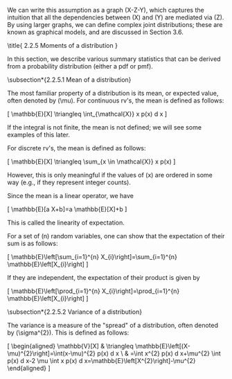 We can write this assumption as a graph \(X-Z-Y\), which captures the intuition that all the dependencies between \(X\) and \(Y\) are mediated via \(Z\). By using larger graphs, we can define complex joint distributions; these are known as graphical models, and are discussed in Section 3.6.

\title{
2.2.5 Moments of a distribution
}

In this section, we describe various summary statistics that can be derived from a probability distribution (either a pdf or pmf).

\subsection*{2.2.5.1 Mean of a distribution}

The most familiar property of a distribution is its mean, or expected value, often denoted by \(\mu\). For continuous rv's, the mean is defined as follows:

\[
\mathbb{E}[X] \triangleq \int_{\mathcal{X}} x p(x) d x
\]

If the integral is not finite, the mean is not defined; we will see some examples of this later.

For discrete rv's, the mean is defined as follows:

\[
\mathbb{E}[X] \triangleq \sum_{x \in \mathcal{X}} x p(x)
\]

However, this is only meaningful if the values of \(x\) are ordered in some way (e.g., if they represent integer counts).

Since the mean is a linear operator, we have

\[
\mathbb{E}[a X+b]=a \mathbb{E}[X]+b
\]

This is called the linearity of expectation.

For a set of \(n\) random variables, one can show that the expectation of their sum is as follows:

\[
\mathbb{E}\left[\sum_{i=1}^{n} X_{i}\right]=\sum_{i=1}^{n} \mathbb{E}\left[X_{i}\right]
\]

If they are independent, the expectation of their product is given by

\[
\mathbb{E}\left[\prod_{i=1}^{n} X_{i}\right]=\prod_{i=1}^{n} \mathbb{E}\left[X_{i}\right]
\]

\subsection*{2.2.5.2 Variance of a distribution}

The variance is a measure of the "spread" of a distribution, often denoted by \(\sigma^{2}\). This is defined as follows:

\[
\begin{aligned}
\mathbb{V}[X] & \triangleq \mathbb{E}\left[(X-\mu)^{2}\right]=\int(x-\mu)^{2} p(x) d x \\
& =\int x^{2} p(x) d x+\mu^{2} \int p(x) d x-2 \mu \int x p(x) d x=\mathbb{E}\left[X^{2}\right]-\mu^{2}
\end{aligned}
\]